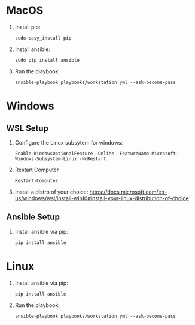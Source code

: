 # MacOS

1. Install pip:
   ```
   sudo easy_install pip
   ```
2. Install ansible:
   ```
   sudo pip install ansible
   ```
3. Run the playbook.
   ```
   ansible-playbook playbooks/workstation.yml --ask-become-pass
   ```

# Windows

## WSL Setup

1. Configure the Linux subsytem for windows:
   ```
   Enable-WindowsOptionalFeature -Online -FeatureName Microsoft-Windows-Subsystem-Linux -NoRestart
   ```
2. Restart Computer
   ```
   Restart-Computer
   ```
3. Install a distro of your choice:
   https://docs.microsoft.com/en-us/windows/wsl/install-win10#install-your-linux-distribution-of-choice

## Ansible Setup

1. Install ansible via pip:
   ```
   pip install ansible
   ```

# Linux

1. Install ansible via pip:
   ```
   pip install ansible
   ```

2. Run the playbook.
   ```
   ansible-playbook playbooks/workstation.yml --ask-become-pass
   ```

